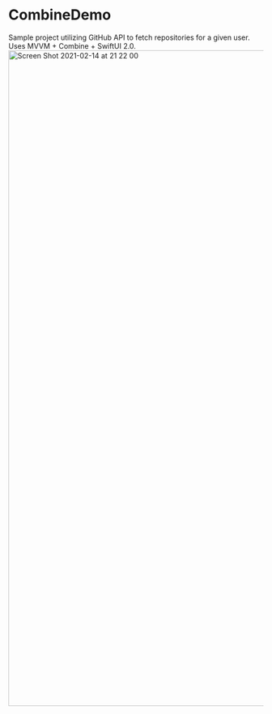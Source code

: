 # CombineDemo
Sample project utilizing GitHub API to fetch repositories for a given user. Uses MVVM + Combine + SwiftUI 2.0.
<img width="1293" alt="Screen Shot 2021-02-14 at 21 22 00" src="https://user-images.githubusercontent.com/6804537/107888259-739e2700-6f0b-11eb-9a80-185a2904b50b.png">

